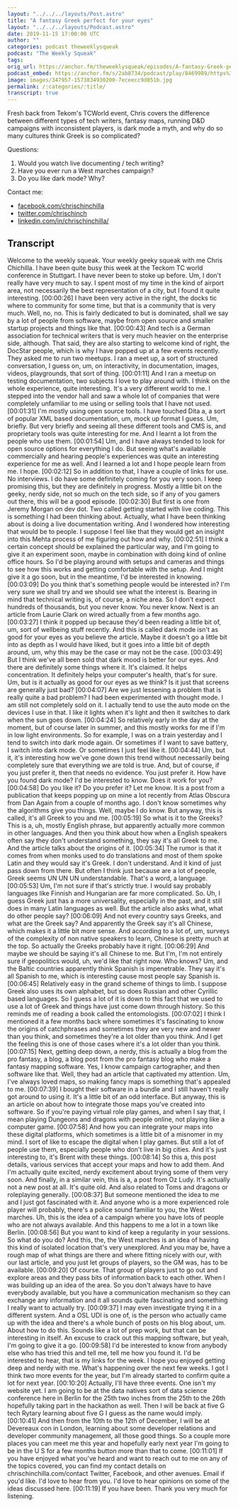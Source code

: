 ```yaml
---
layout: "../../../layouts/Post.astro"
title: "A fantasy Greek perfect for your eyes"
layout: "../../../layouts/Podcast.astro"
date: 2019-11-15 17:00:00 UTC
author: ""
categories: podcast theweeklysqueak
podcast: "The Weekly Squeak"
tags:
orig_url: https://anchor.fm/theweeklysqueak/episodes/A-fantasy-Greek-perfect-for-your-eyes-e91015
podcast_embed: https://anchor.fm/s/2ab8734/podcast/play/8469989/https%3A%2F%2Fd3ctxlq1ktw2nl.cloudfront.net%2Fstaging%2F2019-10-15%2F34336710-44100-2-d22c711a5592e.m4a
image: images/347957-1573834930200-7eceecc9d851b.jpg
permalink: /:categories/:title/
transcript: true
---
```


Fresh back from Tekom's TCWorld event, Chris covers the difference between different types of tech writers, fantasy maps, running D&D campaigns with inconsistent players, is dark mode a myth, and why do so many cultures think Greek is so complicated?

Questions:

1.  Would you watch live documenting / tech writing?
2.  Have you ever run a West marches campaign?
3.  Do you like dark mode? Why?

Contact me:

-   [facebook.com/chrischinchilla](https://www.facebook.com/chrischinchilla)
-   [twitter.com/chrischinch](https://twitter.com/chrischinch)
-   [linkedin.com/in/chrischinchilla/](https://www.linkedin.com/in/chrischinchilla/)

## Transcript

Welcome to the weekly squeak. Your weekly geeky squeak with me  Chris Chichilla. I have been quite busy this week at the Teckom TC world conference in Stuttgart. I have never been to stoke up before. Um, I don't really have very much to say. I spent most of my time in the kind of airport area, not necessarily the best representation of a city, but I found it quite interesting.
[00:00:26] I have been very active in the right, the docks tic where to community for some time, but that is a community that is very much. Well, no, no. This is fairly dedicated to but is dominated, shall we say by a lot of people from software, maybe from open source and smaller startup projects and things like that.
[00:00:43] And tech is a German association for technical writers that is very much heavier on the enterprise side, although. That said, they are also starting to welcome kind of right, the DocStar people, which is why I have popped up at a few events recently. They asked me to run two meetups. I ran a meet up, a sort of structured conversation, I guess on, um, on interactivity, in documentation, images, videos, playgrounds, that sort of thing.
[00:01:11] And I ran a meetup on testing documentation, two subjects I love to play around with. I think on the whole experience, quite interesting. It's a very different world to me. I stepped into the vendor hall and saw a whole lot of companies that were completely unfamiliar to me using or selling tools that I have not used.
[00:01:31] I'm mostly using open source tools. I have touched Dita a, a sort of popular XML based documentation, um, mock up format I guess. Um, briefly. But very briefly and seeing all these different tools and CMS is, and proprietary tools was quite interesting for me. And I learnt a lot from the people who use them.
[00:01:54] Um, and I have always tended to look for open source options for everything I do. But seeing what's available commercially and hearing people's experiences was quite an interesting experience for me as well. And I learned a lot and I hope people learn from me. I hope.
[00:02:12] So in addition to that, I have a couple of links for use. No interviews. I do have some definitely coming for you very soon. I keep promising this, but they are definitely in progress. Mostly a little bit on the geeky, nerdy side, not so much on the tech side, so if any of you gamers out there, this will be a good episode.
[00:02:30] But first is one from Jeremy Morgan on dev dot. Two called getting started with live coding. This is something I had been thinking about. Actually, what I have been thinking about is doing a live documentation writing. And I wondered how interesting that would be to people. I suppose I feel like that they would get an insight into this Mehta process of me figuring out how and why.
[00:02:51] I think a certain concept should be explained the particular way, and I'm going to give it an experiment soon, maybe in combination with doing kind of online office hours. So I'd be playing around with setups and cameras and things to see how this works and getting comfortable with the setup. And I might give it a go soon, but in the meantime, I'd be interested in knowing.
[00:03:09] Do you think that's something people would be interested in? I'm very sure we shall try and we should see what the interest is. Bearing in mind that technical writing is, of course, a niche area. So I don't expect hundreds of thousands, but you never know. You never know. Next is an article from Laurie Clark on wired actually from a few months ago.
[00:03:27] I think it popped up because they'd been reading a little bit of, um, sort of wellbeing stuff recently. And this is called dark mode isn't as good for your eyes as you believe the article. Maybe it doesn't go a little bit into as depth as I would have liked, but it goes into a little bit of depth around, um, why this may be the case or may not be the case.
[00:03:49] But I think we've all been sold that dark mood is better for our eyes. And there are definitely some things where it. It's claimed. It helps concentration. It definitely helps your computer's health, that's for sure. Um, but is it actually as good for our eyes as we think? Is it just that screens are generally just bad?
[00:04:07] Are we just lessening a problem that is really quite a bad problem? I had been experimented with thought mode. I am still not completely sold on it. I actually tend to use the auto mode on the devices I use in that. I like it lights when it's light and then it switches to dark when the sun goes down.
[00:04:24] So relatively early in the day at the moment, but of course later in summer, and this mostly works for me if I'm in low light environments. So for example, I was on a train yesterday and I tend to switch into dark mode again. Or sometimes if I want to save battery, I switch into dark mode. Or sometimes I just feel like it.
[00:04:44] Um, but it, it's interesting how we've gone down this trend without necessarily being completely sure that everything we are told is true. And, but of course, if you just prefer it, then that needs no evidence. You just prefer it. How have you found dark mode? I'd be interested to know. Does it work for you?
[00:04:58] Do you like it? Do you prefer it? Let me know. It is a post from a publication that keeps popping up on mine a lot recently from Atlas Obscura from Dan Again from a couple of months ago. I don't know sometimes why the algorithms give you things. Well, maybe I do know. But anyway, this is called, it's all Greek to you and me.
[00:05:19] So what is it to the Greeks? This is a, uh, mostly English phrase, but apparently actually more common in other languages. And then you think about how when a English speakers often say they don't understand something, they say it's all Greek to me. And the article talks about the origins of it.
[00:05:34] The rumor is that it comes from when monks used to do translations and most of them spoke Latin and they would say it's Greek. I don't understand. And it kind of just pass down from there. But often I think just because are a lot of people, Greek seems UN UN UN understandable. That's a word, a language.
[00:05:53] Um, I'm not sure if that's strictly true. I would say probably languages like Finnish and Hungarian are far more complicated. So. Uh, I guess Greek just has a more universality, especially in the past, and it still does in many Latin languages as well. But the article also asks what, what do other people say?
[00:06:09] And not every country says Greeks, and what are the Greek say? And apparently the Greek say it's all Chinese, which makes it a little bit more sense. And according to a lot of, um, surveys of the complexity of non native speakers to learn, Chinese is pretty much at the top. So actually the Greeks probably have it right.
[00:06:29] And maybe we should be saying it's all Chinese to me. But I'm, I'm not entirely sure if geopolitics would, uh, we'd like that right now. Who knows? Um, and the Baltic countries apparently think Spanish is impenetrable. They say it's all Spanish to me, which is interesting cause most people say Spanish is.
[00:06:45] Relatively easy in the grand scheme of things to limb. I suppose Greek also uses its own alphabet, but so does Russian and other Cyrillic based languages. So I guess a lot of it is down to this fact that we used to use a lot of Greek and things have just come down through history. So this reminds me of reading a book called the entomologists.
[00:07:02] I think I mentioned it a few months back where sometimes it's fascinating to know the origins of catchphrases and sometimes they are very new and newer than you think, and sometimes they're a lot older than you think. And I get the feeling this is one of those cases where it's a lot older than you think.
[00:07:15] Next, getting deep down, a nerdy, this is actually a blog from the pro fantasy, a blog, a blog post from the pro fantasy blog who make a fantasy mapping software. Yes, I know campaign cartographer, and then software like that. Well, they had an article that captivated my attention. Um, I've always loved maps, so making fancy maps is something that's appealed to me.
[00:07:39] I bought their software in a bundle and I still haven't really got around to using it. It's a little bit of an odd interface. But anyway, this is an article on about how to integrate those maps you've created into software. So if you're paying virtual role play games, and when I say that, I mean playing Dungeons and dragons with people online, not playing like a computer game.
[00:07:58] And how you can integrate your maps into these digital platforms, which sometimes is a little bit of a misnomer in my mind. I sort of like to escape the digital when I play games. But still a lot of people use them, especially people who don't live in big cities. And it's just interesting to, it's Brent with these things.
[00:08:14] So this a, this post details, various services that accept your maps and how to add them. And I'm actually quite excited, nerdy excitement about trying some of them very soon. And finally, in a similar vein, this is a, a post from Oz Ludy. It's actually not a new post at all. It's quite old. And also related to Toms and dragons or roleplaying generally.
[00:08:37] But someone mentioned the idea to me and I just got fascinated with it. And anyone who is a more experienced role player will probably, there's a police sound familiar to you, the West marches. Uh, this is the idea of a campaign where you have lots of people who are not always available. And this happens to me a lot in a town like Berlin.
[00:08:56] But you want to kind of keep a regularity in your sessions. So what do you do? And this, the, the West marches is an idea of having this kind of isolated location that's very unexplored. And you may be, have a rough map of what things are there and where fitting nicely with our, with our last article, and you just let groups of players, so the GM was, has to be available.
[00:09:20] Of course. That group of players just to go out and explore areas and they pass bits of information back to each other. When I was building up an idea of the area. So you don't always have to have everybody available, but you have a communication mechanism so they can exchange any information and it all sounds quite fascinating and something I really want to actually try.
[00:09:37] I may even investigate trying it in a different system. And a OSL UDI is one of, is the person who actually came up with the idea and there's a whole bunch of posts on his blog about, um. About how to do this. Sounds like a lot of prep work, but that can be interesting in itself. An excuse to crack out this mapping software, but yeah, I'm going to give it a go.
[00:09:58] I'd be interested to know from anybody else who has tried this and tell me, tell me how you found it. I'd be interested to hear, that is my links for the week. I hope you enjoyed getting deep and nerdy with me. What's happening over the next few weeks. I got I think two more events for the year, but I'm already started to confirm quite a lot for next year.
[00:10:20] Actually, I'll have three events. One isn't my website yet. I am going to be at the data natives sort of data science conference here in Berlin for the 25th two inches from the 25th to the 26th hopefully taking part in the hackathon as well. Then I will be back at five G tech Rytary learning about five G I guess as the name would imply.
[00:10:41] And then from the 10th to the 12th of December, I will be at Devereaux con in London, learning about some developer relations and developer community management, all those good things. So a couple more places you can meet me this year and hopefully early next year I'm going to be in the U S for a few months button more than that to come.
[00:11:01] If you have enjoyed what you've heard and want to reach out to me on any of the topics covered, you can find my contact details on chrischinchilla.com/contact Twitter, Facebook, and other avenues. Email if you'd like. I'd love to hear from you. I'd love to hear opinions on some of the ideas discussed here.
[00:11:19] If you have been. Thank you very much for listening.
